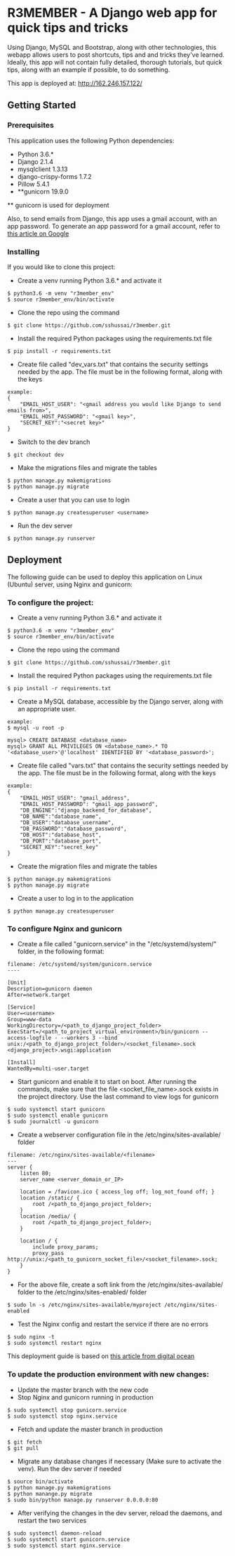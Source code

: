 # R3MEMBER - A Django web app for quick tips and tricks

Using Django, MySQL and Bootstrap, along with other technologies, this webapp allows users to post shortcuts, tips and 
and tricks they've learned. Ideally, this app will not contain fully detailed, thorough tutorials, but quick tips, along
with an example if possible, to do something.

This app is deployed at: http://162.246.157.122/

## Getting Started

### Prerequisites

This application uses the following Python dependencies:
* Python 3.6.*
* Django 2.1.4
* mysqlclient 1.3.13
* django-crispy-forms 1.7.2
* Pillow 5.4.1
* **gunicorn 19.9.0

** gunicorn is used for deployment

Also, to send emails from Django, this app uses a gmail account, with an app password. To generate an app password for a gmail account, refer to [this article on Google](https://support.google.com/accounts/answer/185833?hl=en)


### Installing

If you would like to clone this project:

* Create a venv running Python 3.6.* and activate it
```
$ python3.6 -m venv "r3member_env"
$ source r3member_env/bin/activate

```
* Clone the repo using the command
```
$ git clone https://github.com/sshussai/r3member.git
```
* Install the required Python packages using the requirements.txt file
```
$ pip install -r requirements.txt
```
* Create file called "dev_vars.txt" that contains the security settings needed by the app. The file must be in the following format, along with the keys
```
example:
{
    "EMAIL_HOST_USER": "<gmail address you would like Django to send emails from>",
    "EMAIL_HOST_PASSWORD": "<gmail key>",
    "SECRET_KEY":"<secret key>"
}
```
* Switch to the dev branch 
```
$ git checkout dev
```
* Make the migrations files and migrate the tables
```
$ python manage.py makemigrations
$ python manage.py migrate

```
* Create a user that you can use to login
```
$ python manage.py createsuperuser <username>
```
* Run the dev server
```
$ python manage.py runserver
```

## Deployment

The following guide can be used to deploy this application on Linux (Ubuntu) server, using Nginx and gunicorn:

### To configure the project:

* Create a venv running Python 3.6.* and activate it
```
$ python3.6 -m venv "r3member_env"
$ source r3member_env/bin/activate

```
* Clone the repo using the command
```
$ git clone https://github.com/sshussai/r3member.git
```
* Install the required Python packages using the requirements.txt file
```
$ pip install -r requirements.txt
```
* Create a MySQL database, accessible by the Django server, along with an appropriate user. 
```
example:
$ mysql -u root -p

mysql> CREATE DATABASE <database_name>
mysql> GRANT ALL PRIVILEGES ON <database_name>.* TO '<database_user>'@'localhost' IDENTIFIED BY '<database_password>';

```
* Create file called "vars.txt" that contains the security settings needed by the app. The file must be in the following format, along with the keys
```
example:
{
    "EMAIL_HOST_USER": "gmail_address",
    "EMAIL_HOST_PASSWORD": "gmail_app_password",
    "DB_ENGINE":"django_backend_for_database",
    "DB_NAME":"database_name",
    "DB_USER":"database_username",
    "DB_PASSWORD":"database_password",
    "DB_HOST":"database_host",
    "DB_PORT":"database_port",
    "SECRET_KEY":"secret_key"
}
```
* Create the migration files and migrate the tables
```
$ python manage.py makemigrations
$ python manage.py migrate 
```
* Create a user to log in to the application
```
$ python manage.py createsuperuser
```


### To configure Nginx and gunicorn
* Create a file called "gunicorn.service" in the "/etc/systemd/system/" folder, in the following format:
```
filename: /etc/systemd/system/gunicorn.service
----

[Unit]
Description=gunicorn daemon
After=network.target

[Service]
User=<username>
Group=www-data
WorkingDirectory=/<path_to_django_project_folder>
ExecStart=/<path_to_project_virtual_environment>/bin/gunicorn --access-logfile - --workers 3 --bind unix:/<path_to_django_project_folder>/<socket_filename>.sock <django_project>.wsgi:application

[Install]
WantedBy=multi-user.target

```
* Start gunicorn and enable it to start on boot. After running the commands, make sure that the file <socket_file_name>.sock exists in the project directory. Use the last command to view logs for gunicorn
```
$ sudo systemctl start gunicorn
$ sudo systemctl enable gunicorn
$ sudo journalctl -u gunicorn
```
* Create a webserver configuration file in the /etc/nginx/sites-available/ folder
```
filename: /etc/nginx/sites-available/<filename> 
---
server {
    listen 80;
    server_name <server_domain_or_IP>

    location = /favicon.ico { access_log off; log_not_found off; }
    location /static/ {
        root /<path_to_django_project_folder>;
    }
    location /media/ {
        root /<path_to_django_project_folder>;
    }

    location / {
        include proxy_params;
        proxy_pass http://unix:/<path_to_gunicorn_socket_file>/<socket_filename>.sock;
    }
}
```
* For the above file, create a soft link from the /etc/nginx/sites-available/<filename> folder to the /etc/nginx/sites-enabled/<filename> folder 
```
$ sudo ln -s /etc/nginx/sites-available/myproject /etc/nginx/sites-enabled
```
* Test the Nginx config and restart the service if there are no errors 
```
$ sudo nginx -t
$ sudo systemctl restart nginx
```

This deployment guide is based on [this article from digital ocean](https://www.digitalocean.com/community/tutorials/how-to-set-up-django-with-postgres-nginx-and-gunicorn-on-ubuntu-16-04)

### To update the production environment with new changes:
* Update the master branch with the new code
* Stop Nginx and gunicorn running in production
```
$ sudo systemctl stop gunicorn.service
$ sudo systemctl stop nginx.service
```
* Fetch and update the master branch in production
```
$ git fetch
$ git pull 
```
* Migrate any database changes if necessary (Make sure to activate the venv). Run the dev server if needed
```
$ source bin/activate
$ python manage.py makemigrations
$ python manange.py migrate
$ sudo bin/python manage.py runserver 0.0.0.0:80
```
* After verifying the changes in the dev server, reload the daemons, and restart the two services
```
$ sudo systemctl daemon-reload
$ sudo systemctl start gunicorn.service
$ sudo systemctl start nginx.service
```
